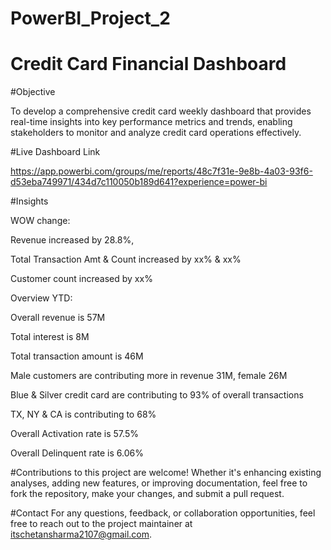 # PowerBI_Project_2
# Credit Card Financial Dashboard

#Objective

To develop a comprehensive credit card weekly dashboard that provides real-time insights into key performance metrics and trends, enabling stakeholders to monitor and analyze credit card operations effectively.

#Live Dashboard Link

https://app.powerbi.com/groups/me/reports/48c7f31e-9e8b-4a03-93f6-d53eba749971/434d7c110050b189d641?experience=power-bi

#Insights

WOW change:

Revenue increased by 28.8%,

Total Transaction Amt & Count increased by xx% & xx%

Customer count increased by xx%

Overview YTD:

Overall revenue is 57M

Total interest is 8M

Total transaction amount is 46M

Male customers are contributing more in revenue 31M, female 26M

Blue & Silver credit card are contributing to 93% of overall transactions

TX, NY & CA is contributing to 68%

Overall Activation rate is 57.5%

Overall Delinquent rate is 6.06%

#Contributions to this project are welcome! Whether it's enhancing existing analyses, adding new features, or improving documentation, feel free to fork the repository, make your changes, and submit a pull request.

#Contact For any questions, feedback, or collaboration opportunities, feel free to reach out to the project maintainer at itschetansharma2107@gmail.com.
